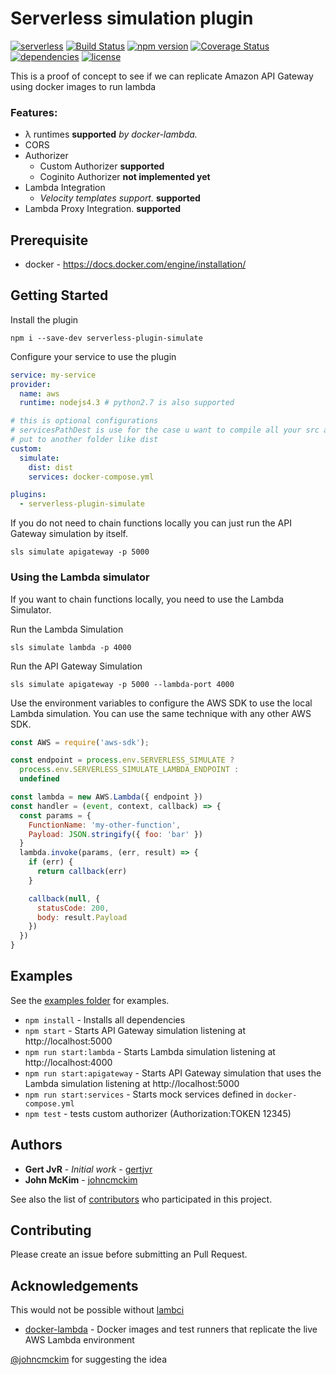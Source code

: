 # Serverless simulation plugin

[![serverless](http://public.serverless.com/badges/v3.svg)](http://www.serverless.com)
[![Build Status](https://travis-ci.org/serverless-community-labs/serverless-plugin-simulate.svg?branch=master)](https://travis-ci.org/gertjvr/serverless-plugin-simulate)
[![npm version](https://badge.fury.io/js/serverless-plugin-simulate.svg)](https://badge.fury.io/js/serverless-plugin-simulate)
[![Coverage Status](https://coveralls.io/repos/github/serverless-community-labs/serverless-plugin-simulate/badge.svg?branch=master)](https://coveralls.io/github/serverless-community-labs/serverless-plugin-simulate?branch=master)
[![dependencies](https://img.shields.io/david/serverless-community-labs/serverless-plugin-simulate.svg)](https://www.npmjs.com/package/serverless-plugin-simulate)
[![license](https://img.shields.io/npm/l/serverless-plugin-simulate.svg)](https://www.npmjs.com/package/serverless-plugin-simulate)

This is a proof of concept to see if we can replicate Amazon API Gateway using docker images to run lambda

### Features:

- λ runtimes **supported** _by docker-lambda._
- CORS
- Authorizer
  - Custom Authorizer **supported**
  - Coginito Authorizer **not implemented yet**
- Lambda Integration
  - _Velocity templates support._ **supported**
- Lambda Proxy Integration. **supported**

## Prerequisite
- docker - https://docs.docker.com/engine/installation/

## Getting Started
Install the plugin
```
npm i --save-dev serverless-plugin-simulate
```

Configure your service to use the plugin

```yaml
service: my-service
provider:
  name: aws
  runtime: nodejs4.3 # python2.7 is also supported

# this is optional configurations
# servicesPathDest is use for the case u want to compile all your src and out
# put to another folder like dist
custom:
  simulate:
    dist: dist
    services: docker-compose.yml

plugins:
  - serverless-plugin-simulate
```

If you do not need to chain functions locally
you can just run the API Gateway simulation by itself.
```
sls simulate apigateway -p 5000
```

### Using the Lambda simulator
If you want to chain functions locally, you need to use
the Lambda Simulator.

Run the Lambda Simulation
```
sls simulate lambda -p 4000
```

Run the API Gateway Simulation
```
sls simulate apigateway -p 5000 --lambda-port 4000
```

Use the environment variables to configure the AWS SDK
to use the local Lambda simulation. You can use the same
technique with any other AWS SDK.

```js
const AWS = require('aws-sdk');

const endpoint = process.env.SERVERLESS_SIMULATE ?
  process.env.SERVERLESS_SIMULATE_LAMBDA_ENDPOINT :
  undefined

const lambda = new AWS.Lambda({ endpoint })
const handler = (event, context, callback) => {
  const params = {
    FunctionName: 'my-other-function',
    Payload: JSON.stringify({ foo: 'bar' })
  }
  lambda.invoke(params, (err, result) => {
    if (err) {
      return callback(err)
    }

    callback(null, {
      statusCode: 200,
      body: result.Payload
    })
  })
}
```

## Examples

See the [examples folder](https://github.com/gertjvr/serverless-plugin-simulate/tree/master/examples)
for examples.

- `npm install` - Installs all dependencies
- `npm start` - Starts API Gateway simulation listening at http://localhost:5000
- `npm run start:lambda` - Starts Lambda simulation listening at http://localhost:4000
- `npm run start:apigateway` - Starts API Gateway simulation that uses the Lambda
simulation listening at http://localhost:5000
- `npm run start:services` - Starts mock services defined in `docker-compose.yml`
- `npm test` - tests custom authorizer (Authorization:TOKEN 12345)

## Authors

* **Gert JvR** - *Initial work* - [gertjvr](https://github.com/gertjvr)
* **John McKim** - [johncmckim](https://github.com/johncmckim)

See also the list of [contributors](https://github.com/serverless-community-labs/serverless-plugin-simulate/contributors) who participated in this project.

## Contributing
Please create an issue before submitting an Pull Request.

## Acknowledgements
This would not be possible without [lambci](http://lambci.org/)
- [docker-lambda](https://github.com/lambci/docker-lambda) - Docker images and test runners that replicate the live AWS Lambda environment

[@johncmckim](https://github.com/johncmckim) for suggesting the idea
